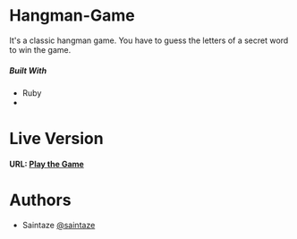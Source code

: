 # Hangman-Game
It's a classic hangman game. You have to guess the letters of a secret word to win the game.

##### Built With
+ Ruby
+ 


# Live Version
####  URL: [Play the Game](https://repl.it/repls/SturdyRecklessCase)

# Authors
+ Saintaze [@saintaze](https://github.com/saintaze/)
